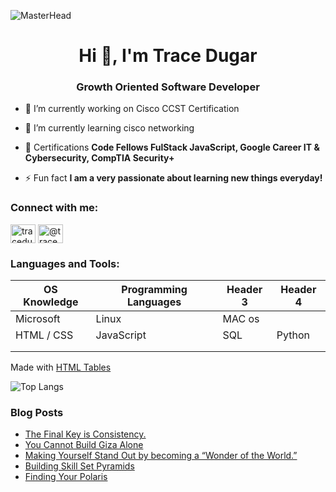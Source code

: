 ![MasterHead](https://s41660.pcdn.co/wp-content/uploads/2020/04/90-article-card-1.gif)

<h1 align="center">Hi 👋, I'm Trace Dugar</h1>
<h3 align="center">Growth Oriented Software Developer</h3>

- 🔭 I’m currently working on Cisco CCST Certification

- 🌱 I’m currently learning cisco networking

- 📜 Certifications **Code Fellows FulStack JavaScript, Google Career IT & Cybersecurity, CompTIA Security+**

- ⚡ Fun fact **I am a very passionate about learning new things everyday!**


<h3 align="left">Connect with me:</h3>
<p align="left">
<a href="https://linkedin.com/in/tracedugar" target="blank"><img align="center" src="https://raw.githubusercontent.com/rahuldkjain/github-profile-readme-generator/master/src/images/icons/Social/linked-in-alt.svg" alt="tracedugar" height="30" width="40" /></a>
<a href="https://medium.com/@tracedugar" target="blank"><img align="center" src="https://raw.githubusercontent.com/rahuldkjain/github-profile-readme-generator/master/src/images/icons/Social/medium.svg" alt="@tracedugar" height="30" width="40" /></a>
</p>

<h3 align="left">Languages and Tools:</h3>
<div class="table_component" role="region" tabindex="0">
<table>
    <thead>
        <tr>
            <th>OS Knowledge</th>
            <th>Programming Languages</th>
            <th>Header 3</th>
            <th>Header 4</th>
        </tr>
    </thead>
    <tbody>
        <tr>
            <td>Microsoft</td>
            <td>Linux</td>
            <td>MAC os</td>
            <td></td>
        </tr>
        <tr>
            <td>HTML / CSS</td>
            <td>JavaScript</td>
            <td>SQL</td>
            <td>Python</td>
        </tr>
        <tr>
            <td></td>
            <td></td>
            <td></td>
            <td></td>
        </tr>
        <tr>
            <td></td>
            <td></td>
            <td></td>
            <td></td>
        </tr>
    </tbody>
</table>
<div style="margin-top:8px">Made with <a href="https://www.htmltables.io/" target="_blank">HTML Tables</a></div>
</div>
 </p>

![Top Langs](https://github-readme-stats.vercel.app/api/top-langs/?username=TraceDugar&layout=compact)

### Blog Posts
<!-- BLOG-POST-LIST:START -->
- [The Final Key is Consistency.](https://medium.com/@tracedugar/the-final-key-is-consistency-d199da1ada75?source=rss-cfd15fcb9aa8------2)
- [You Cannot Build Giza Alone](https://medium.com/@tracedugar/you-cannot-build-giza-alone-c4dd88d755b7?source=rss-cfd15fcb9aa8------2)
- [Making Yourself Stand Out by becoming a “Wonder of the World.”](https://medium.com/@tracedugar/making-yourself-stand-out-by-becoming-a-wonder-of-the-world-9622b33141e3?source=rss-cfd15fcb9aa8------2)
- [Building Skill Set Pyramids](https://medium.com/@tracedugar/building-skill-pyramids-d37eb1c9750a?source=rss-cfd15fcb9aa8------2)
- [Finding Your Polaris](https://medium.com/@tracedugar/finding-your-polaris-7837921c6112?source=rss-cfd15fcb9aa8------2)
<!-- BLOG-POST-LIST:END -->

<!---
TraceDugar/TraceDugar is a ✨ special ✨ repository because its `README.md` (this file) appears on your GitHub profile.
You can click the Preview link to take a look at your changes.
--->
